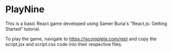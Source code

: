 # PlayNine

This is a basic React game developed using Samer Buna's "React.js: Getting Started" tutorial.

To play the game, navigate to https://jscomplete.com/repl and copy the script.jsx and script.css code into their respective files.
